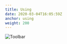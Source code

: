 ```yaml
---
title: Using
date: 2020-03-04T16:05:59Z
anchor: using
weight: 200
---
```


![Toolbar](images/Editor-landscape.png)
